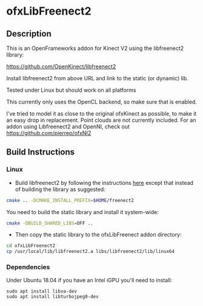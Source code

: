 ofxLibFreenect2
===============


Description
-----------

This is an OpenFrameworks addon for Kinect V2 using the libfreenect2 library:

https://github.com/OpenKinect/libfreenect2

Install libfreenect2 from above URL and link to the static (or dynamic) lib.

Tested under Linux but should work on all platforms

This currently only uses the OpenCL backend, so make sure that is enabled.

I've tried to model it as close to the original ofxKinect as possible, to make it an easy drop in replacement. Point clouds are not currently included. For an addon using Libfreenect2 and OpenNI, check out https://github.com/pierrep/ofxNI2


Build Instructions
------------------

### Linux


- Build libfreenect2 by following the instructions [here](https://github.com/OpenKinect/libfreenect2#linux) except that instead of building the library as suggested:
```bash
cmake .. -DCMAKE_INSTALL_PREFIX=$HOME/freenect2
```
You need to build the static library and install it system-wide:
```bash
cmake -DBUILD_SHARED_LIBS=OFF ..
```
- Then copy the static library to the ofxLibFreenect addon directory:
```bash
cd ofxLibFreenect2
cp /usr/local/lib/libfreenect2.a libs/libfreenect2/lib/linux64
```

### Dependencies

Under Ubuntu 18.04 if you have an Intel iGPU you'll need to install:

```
sudo apt install libva-dev
sudo apt install libturbojpeg0-dev 

``` 




